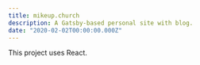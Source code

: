 ```yaml
---
title: mikeup.church
description: A Gatsby-based personal site with blog.
date: "2020-02-02T00:00:00.000Z"
---
```


This project uses React.